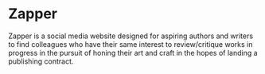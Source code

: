 # Zapper

Zapper is a social media website designed for aspiring authors and writers to find colleagues who have their same interest to review/critique works in progress in the pursuit of honing their art and craft in the hopes of landing a publishing contract.